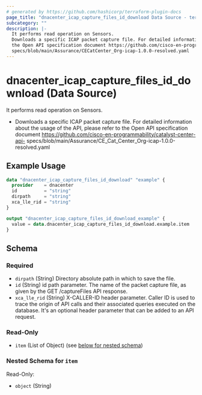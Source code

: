 ```yaml
---
# generated by https://github.com/hashicorp/terraform-plugin-docs
page_title: "dnacenter_icap_capture_files_id_download Data Source - terraform-provider-dnacenter"
subcategory: ""
description: |-
  It performs read operation on Sensors.
  Downloads a specific ICAP packet capture file. For detailed information about the usage of the API, please refer to
  the Open API specification document https://github.com/cisco-en-programmability/catalyst-center-api-
  specs/blob/main/Assurance/CECatCenter_Org-icap-1.0.0-resolved.yaml
---
```


# dnacenter_icap_capture_files_id_download (Data Source)

It performs read operation on Sensors.

- Downloads a specific ICAP packet capture file. For detailed information about the usage of the API, please refer to
the Open API specification document https://github.com/cisco-en-programmability/catalyst-center-api-
specs/blob/main/Assurance/CE_Cat_Center_Org-icap-1.0.0-resolved.yaml

## Example Usage

```terraform
data "dnacenter_icap_capture_files_id_download" "example" {
  provider    = dnacenter
  id          = "string"
  dirpath     = "string"
  xca_lle_rid = "string"
}

output "dnacenter_icap_capture_files_id_download_example" {
  value = data.dnacenter_icap_capture_files_id_download.example.item
}
```

<!-- schema generated by tfplugindocs -->
## Schema

### Required

- `dirpath` (String) Directory absolute path in which to save the file.
- `id` (String) id path parameter. The name of the packet capture file, as given by the GET /captureFiles API response.
- `xca_lle_rid` (String) X-CALLER-ID header parameter. Caller ID is used to trace the origin of API calls and their associated queries executed on the database. It's an optional header parameter that can be added to an API request.

### Read-Only

- `item` (List of Object) (see [below for nested schema](#nestedatt--item))

<a id="nestedatt--item"></a>
### Nested Schema for `item`

Read-Only:

- `object` (String)
